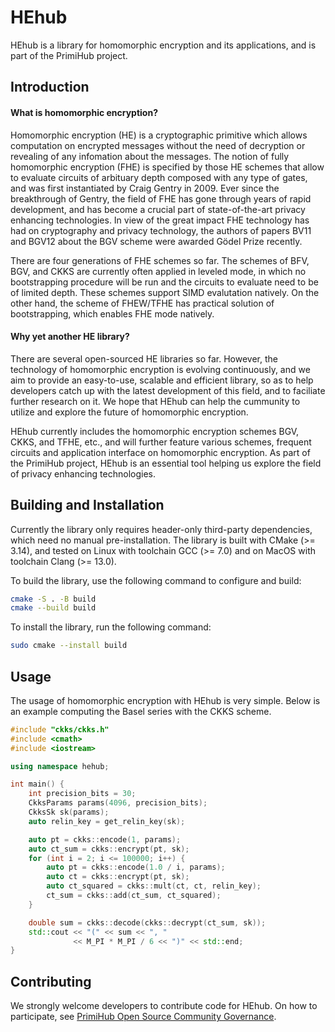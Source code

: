 # HEhub

HEhub is a library for homomorphic encryption and its applications, and is part of the PrimiHub project.

## Introduction

#### What is homomorphic encryption?
Homomorphic encryption (HE) is a cryptographic primitive which allows computation on encrypted messages without the need of decryption or revealing of any infomation about the messages. The notion of fully homomorphic encryption (FHE) is specified by those HE schemes that allow to evaluate circuits of arbituary depth composed with any type of gates, and was first instantiated by Craig Gentry in 2009. Ever since the breakthrough of Gentry, the field of FHE has gone through years of rapid development, and has become a crucial part of state-of-the-art privacy enhancing technologies. In view of the great impact FHE technology has had on cryptography and privacy technology, the authors of papers BV11 and BGV12 about the BGV scheme were awarded Gödel Prize recently.

There are four generations of FHE schemes so far. The schemes of BFV, BGV, and CKKS are currently often applied in leveled mode, in which no bootstrapping procedure will be run and the circuits to evaluate need to be of limited depth. These schemes support SIMD evalutation natively. On the other hand, the scheme of FHEW/TFHE has practical solution of bootstrapping, which enables FHE mode natively. 

#### Why yet another HE library?
There are several open-sourced HE libraries so far. However, the technology of homomorphic encryption is evolving continuously, and we aim to provide an easy-to-use, scalable and efficient library, so as to help developers catch up with the latest development of this field, and to faciliate further research on it. We hope that HEhub can help the cummunity to utilize and explore the future of homomorphic encryption. 

HEhub currently includes the homomorphic encryption schemes BGV, CKKS, and TFHE, etc., and will further feature various schemes, frequent circuits and application interface on homomorphic encryption. As part of the PrimiHub project, HEhub is an essential tool helping us explore the field of privacy enhancing technologies.

## Building and Installation 
Currently the library only requires header-only third-party dependencies, which need no manual pre-installation. The library is built with CMake (>= 3.14), and tested on Linux with toolchain GCC (>= 7.0) and on MacOS with toolchain Clang (>= 13.0).

To build the library, use the following command to configure and build:
```bash
cmake -S . -B build
cmake --build build
```

To install the library, run the following command:
```bash
sudo cmake --install build
```

## Usage

The usage of homomorphic encryption with HEhub is very simple. Below is an example computing the Basel series with the CKKS scheme.

```cpp
#include "ckks/ckks.h"
#include <cmath>
#include <iostream>

using namespace hehub;

int main() {
    int precision_bits = 30;
    CkksParams params(4096, precision_bits);
    CkksSk sk(params);
    auto relin_key = get_relin_key(sk);

    auto pt = ckks::encode(1, params);
    auto ct_sum = ckks::encrypt(pt, sk);
    for (int i = 2; i <= 100000; i++) {
        auto pt = ckks::encode(1.0 / i, params);
        auto ct = ckks::encrypt(pt, sk);
        auto ct_squared = ckks::mult(ct, ct, relin_key);
        ct_sum = ckks::add(ct_sum, ct_squared);
    }

    double sum = ckks::decode(ckks::decrypt(ct_sum, sk));
    std::cout << "(" << sum << ", " 
              << M_PI * M_PI / 6 << ")" << std::end;
}

```

## Contributing
We strongly welcome developers to contribute code for HEhub. On how to participate, see [PrimiHub Open Source Community Governance](http://docs.primihub.com/docs/primihub-community).
